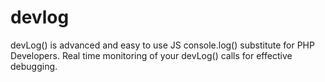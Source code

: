 # devlog
devLog() is advanced and easy to use JS console.log() substitute for PHP Developers. Real time monitoring of your devLog() calls for effective debugging.
